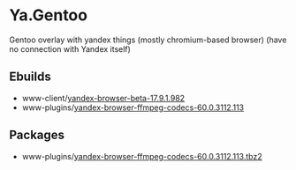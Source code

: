 # Ya.Gentoo
Gentoo overlay with yandex things (mostly chromium-based browser) (have no connection with Yandex itself)

## Ebuilds

* www-client/[yandex-browser-beta-17.9.1.982](www-client/yandex-browser-beta/yandex-browser-beta-17.9.1.982_p1.ebuild)
* www-plugins/[yandex-browser-ffmpeg-codecs-60.0.3112.113](www-plugins/yandex-browser-ffmpeg-codecs/yandex-browser-ffmpeg-codecs-60.0.3112.113.ebuild)

## Packages

* www-plugins/[yandex-browser-ffmpeg-codecs-60.0.3112.113.tbz2](http://gpo.al54.tk/gentoo-packages/www-plugins/yandex-browser-ffmpeg-codecs-60.0.3112.113.tbz2)

